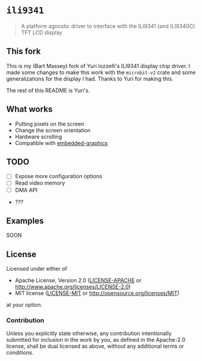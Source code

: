 # `ili9341`

> A platform agnostic driver to interface with the ILI9341 (and ILI9340C) TFT
> LCD display

## This fork

This is my (Bart Massey) fork of Yuri Iozzelli's ILI9341
display chip driver. I made some changes to make this work
with the `microbit-v2` crate and some generalizations for
the display I had. Thanks to Yuri for making this.

The rest of this README is Yuri's.

## What works

- Putting pixels on the screen
- Change the screen orientation
- Hardware scrolling
- Compatible with [embedded-graphics](https://docs.rs/embedded-graphics)

## TODO

- [ ] Expose more configuration options
- [ ] Read video memory
- [ ] DMA API
- ???

## Examples

SOON

## License

Licensed under either of

- Apache License, Version 2.0 ([LICENSE-APACHE](LICENSE-APACHE) or
  http://www.apache.org/licenses/LICENSE-2.0)
- MIT license ([LICENSE-MIT](LICENSE-MIT) or http://opensource.org/licenses/MIT)

at your option.

### Contribution

Unless you explicitly state otherwise, any contribution intentionally submitted for inclusion in the
work by you, as defined in the Apache-2.0 license, shall be dual licensed as above, without any
additional terms or conditions.
